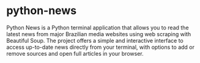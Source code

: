 # python-news
Python News is a Python terminal application that allows you to read the latest news from major Brazilian media websites using web scraping with Beautiful Soup. The project offers a simple and interactive interface to access up-to-date news directly from your terminal, with options to add or remove sources and open full articles in your browser.

